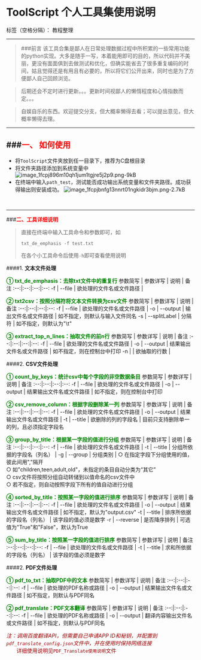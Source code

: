 ﻿# ToolScript 个人工具集使用说明

标签（空格分隔）： 教程整理

---

> ###前言
> 该工具合集是鄙人在日常处理数据过程中所积累的一些常用功能的python实现。大多是随手一写，本着能用即可的目的，所以代码并不美丽，更没有面面俱到去做测试和优化，但确实能省去了很多重复编码的时间，姑且觉得还是有用且有必要的，所以将它们公开出来，同时也是为了方便鄙人自己回顾浏览。

> 后期还会不定时进行更新。。。更新时间视鄙人的懒惰程度和心情指数而定。。。

> 自娱自乐的东西。欢迎提交分支，但大概率懒得去看；可以提出意见，但大概率懒得去理。

----

###**<font color="red">一、 如何使用</font>**
----------

 - 将`ToolScript`文件夹放到任一目录下，推荐为C盘根目录
 - 将文件夹路径添加到系统变量中
 ![image_1fcpj896m10qh1jum1tgjre5j2p9.png-9kB][1]
 - 在终端中输入`path_test`，测试能否成功输出系统变量和文件夹路径。成功获得输出则安装成功。
 ![image_1fcpjbnfg13nnrt01ngkidr3bjm.png-2.7kB][2]
<br />

----

###**<font color="red">二、工具详细说明</font>**

>直接在终端中输入工具命令和参数即可，如
> ```
> txt_de_emphasis -f test.txt
> ```
>在各个小工具命令后使用`-h`即可查看使用说明

####1. **文本文件处理**

**<font color="green">① txt_de_emphasis：去除txt文件中的重复行</font>**
参数简写 | 参数详写 | 说明 | 备注
:--:|:--:|:--:|:--:
-f | --file | 欲处理的文件名或文件路径 |

**<font color="green">② txt2csv：按照分隔符将文本文件转换为csv文件</font>**
参数简写 | 参数详写 | 说明 | 备注
:--:|:--:|:--:|:--:
-f | --file | 欲处理的文件名或文件路径 |
-o | --output | 输出文件名或文件路径 | 如不指定，则默认与输入文件同名
-s | --splitLabel | 分隔符 | 如不指定，则默认为"\t"

**<font color="green">③ extract_top_n_lines：抽取文件的前n行</font>**
参数简写 | 参数详写 | 说明 | 备注
:--:|:--:|:--:|:--:
-f | --file | 欲处理的文件名或文件路径 |
-o | --output | 结果输出文件名或文件路径 | 如不指定，则在控制台中打印
-n | | 欲抽取的行数 | 

####2. **CSV文件处理**

**<font color="green">① count_by_keys：统计csv中每个字段的非空数据条目</font>**
参数简写 | 参数详写 | 说明 | 备注
:--:|:--:|:--:|:--:
-f | --file | 欲处理的文件名或文件路径 |
-o | --output | 结果输出文件名或文件路径 | 如不指定，则在控制台中打印

**<font color="green">② csv_remove_column：根据字段删除某一列</font>**
参数简写 | 参数详写 | 说明 | 备注
:--:|:--:|:--:|:--:
-f | --file | 欲处理的文件名或文件路径 |
-o | --output | 结果输出文件名或文件路径 | 
-t | --title | 欲删除的列的字段名 | 目前只支持删除单一的列，且必须指定字段名

**<font color="green">③ group_by_title：根据某一字段的值进行分组</font>**
参数简写 | 参数详写 | 说明 | 备注
:--:|:--:|:--:|:--:
-f | --file | 欲处理的文件名或文件路径 |
-t | --title | 分组所依据的字段名（列名） | 
-g | --group | 分组类别 | ○ 在指定字段下分组使用的值，彼此间用","隔开<br>○ 如"children,teen,adult,old"，未指定的条目自动分类为“其它”<br>○ csv文件将按照分组自动转储到以值命名的csv文件中<br>○ 若不指定，则自动按照字段下所有的值自动进行分组

**<font color="green">④ sorted_by_title：按照某一字段的值进行排序</font>**
参数简写 | 参数详写 | 说明 | 备注
:--:|:--:|:--:|:--:
-f | --file | 欲处理的文件名或文件路径 |
-o | --output | 结果输出文件名或文件路径 | 如不指定，默认为"output.csv"
-t | --title | 排序所依据的字段名（列名） | 该字段的值必须是数字
-r | --reverse | 是否降序排列 | 可选值为"True"和"False"，默认为True

**<font color="green">⑤ sum_by_title：按照某一字段的值进行排序</font>**
参数简写 | 参数详写 | 说明 | 备注
:--:|:--:|:--:|:--:
-f | --file | 欲处理的文件名或文件路径 |
-t | --title | 求和所依据的字段名（列名） | 该字段的值必须是数字
    
####2. **PDF文件处理**

**<font color="green">① pdf_to_txt：抽取PDF中的文本</font>**
参数简写 | 参数详写 | 说明 | 备注
:--:|:--:|:--:|:--:
-f | --file | 欲处理的PDF名称或路径 |
-o | --output | 结果输出文件名或文件路径 | 如不指定，则默认与PDF同名

**<font color="green">② pdf_translate：PDF文本翻译</font>**
参数简写 | 参数详写 | 说明 | 备注
:--:|:--:|:--:|:--:
-f | --file | 欲处理的PDF名称或路径 |
-o | --output | 翻译内容输出文件名或文件路径 | 如不指定，则默认与PDF同名

<font color="#990000">*注：调用百度翻译API，但需要自己申请APP ID和秘钥，并配置到`pdf_translate_config.json`文件中，并在使用时保持网络连接*<br>&nbsp;&nbsp;&nbsp;&nbsp;&nbsp;&nbsp;&nbsp;详细使用说明见`PDF_Translate使用说明`文件</font>
 


  [1]: http://static.zybuluo.com/dongfonkey/w49x7aces7322u3phq99d2v0/image_1fcpj896m10qh1jum1tgjre5j2p9.png
  [2]: http://static.zybuluo.com/dongfonkey/5kojzq8o4xbr9qqg110l2q5b/image_1fcpjbnfg13nnrt01ngkidr3bjm.png